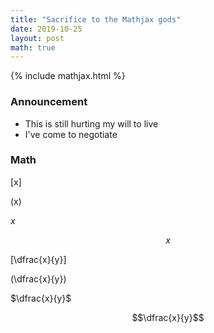 ```yaml
---
title: "Sacrifice to the Mathjax gods"
date: 2019-10-25
layout: post
math: true
---
```


{% include mathjax.html %}
### Announcement

- This is still hurting my will to live
- I've come to negotiate

### Math

\[x\]

\(x\)

$x$

$$x$$

\[\dfrac{x}{y}\]

\(\dfrac{x}{y}\)

$\dfrac{x}{y}$

$$\dfrac{x}{y}$$